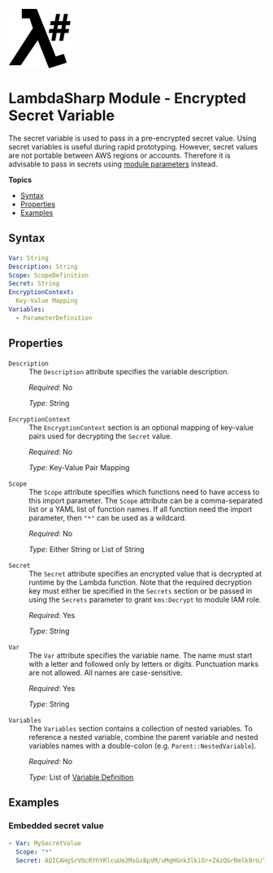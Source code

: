 ![λ#](LambdaSharp_v2_small.png)

# LambdaSharp Module - Encrypted Secret Variable

The secret variable is used to pass in a pre-encrypted secret value. Using secret variables is useful during rapid prototyping. However, secret values are not portable between AWS regions or accounts. Therefore it is advisable to pass in secrets using [module parameters](Module-Parameter.md) instead.

__Topics__
* [Syntax](#syntax)
* [Properties](#properties)
* [Examples](#examples)

## Syntax

```yaml
Var: String
Description: String
Scope: ScopeDefinition
Secret: String
EncryptionContext:
  Key-Value Mapping
Variables:
  - ParameterDefinition
```

## Properties

<dl>

<dt><code>Description</code></dt>
<dd>
The <code>Description</code> attribute specifies the variable description.

<i>Required</i>: No

<i>Type</i>: String
</dd>

<dt><code>EncryptionContext</code></dt>
<dd>
The <code>EncryptionContext</code> section is an optional mapping of key-value pairs used for decrypting the <code>Secret</code> value.

<i>Required</i>: No

<i>Type</i>: Key-Value Pair Mapping
</dd>

<dt><code>Scope</code></dt>
<dd>
The <code>Scope</code> attribute specifies which functions need to have access to this import parameter. The <code>Scope</code> attribute can be a comma-separated list or a YAML list of function names. If all function need the import parameter, then <code>"*"</code> can be used as a wildcard.

<i>Required</i>: No

<i>Type</i>: Either String or List of String
</dd>

<dt><code>Secret</code></dt>
<dd>
The <code>Secret</code> attribute specifies an encrypted value that is decrypted at runtime by the Lambda function. Note that the required decryption key must either be specified in the <code>Secrets</code> section or be passed in using the <code>Secrets</code> parameter to grant <code>kms:Decrypt</code> to module IAM role.

<i>Required</i>: Yes

<i>Type</i>: String
</dd>

<dt><code>Var</code></dt>
<dd>
The <code>Var</code> attribute specifies the variable name. The name must start with a letter and followed only by letters or digits. Punctuation marks are not allowed. All names are case-sensitive.

<i>Required</i>: Yes

<i>Type</i>: String
</dd>

<dt><code>Variables</code></dt>
<dd>
The <code>Variables</code> section contains a collection of nested variables. To reference a nested variable, combine the parent variable and nested variables names with a double-colon (e.g. <code>Parent::NestedVariable</code>).

<i>Required:</i> No

<i>Type:</i> List of [Variable Definition](Module-Variables.md)
</dd>

</dl>

## Examples

### Embedded secret value

```yaml
- Var: MySecretValue
  Scope: "*"
  Secret: AQICAHgSrVOcRYhYRlcuUe2MsGsBpVM/uMqHGnk3lkiOr+Z4zQGrRmlk9rU/TOvCvGY6dfIhAAAAfjB8BgkqhkiG9w0BBwagbzBtAgEAMGgGCSqGSIb3DQEHATAeBglghkgBZQMEAS4wEQQMr8I+r9lmyxKCU0sRAgEQgDv9TJYptRdwGMkDbH3dn7r5sQZeA5rIDOtOlK8/Wx535kTZe20XJQLGmFORpDLDjVECnFg/P3mDdgr0uA==
```

